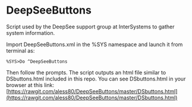 # DeepSeeButtons
Script used by the DeepSee support group at InterSystems to gather system information. 

Import DeepSeeButtons.xml in the %SYS namespace and launch it from terminal as:

`%SYS>Do ^DeepSeeButtons`

Then follow the prompts. The script outputs an html file similar to DSbuttons.html included in this repo. You can see DSbuttons.html in your browser at this link: [https://rawgit.com/aless80/DeepSeeButtons/master/DSbuttons.html](https://rawgit.com/aless80/DeepSeeButtons/master/DSbuttons.html)
